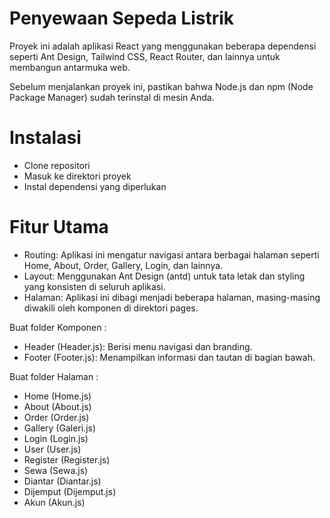 # Penyewaan Sepeda Listrik
   Proyek ini adalah aplikasi React yang menggunakan beberapa dependensi seperti Ant Design, Tailwind CSS, React Router, dan lainnya untuk membangun antarmuka web.

 Sebelum menjalankan proyek ini, pastikan bahwa Node.js dan npm (Node Package Manager) sudah terinstal di mesin Anda.

# Instalasi
  - Clone repositori
  - Masuk ke direktori proyek
  - Instal dependensi yang diperlukan

# Fitur Utama 
  - Routing: Aplikasi ini mengatur navigasi antara berbagai halaman seperti Home, About, Order, Gallery, Login, dan lainnya.
  - Layout: Menggunakan Ant Design (antd) untuk tata letak dan styling yang konsisten di seluruh aplikasi.
  - Halaman: Aplikasi ini dibagi menjadi beberapa halaman, masing-masing diwakili oleh komponen di direktori pages.

  Buat folder Komponen :
  - Header (Header.js): Berisi menu navigasi dan branding.
  - Footer (Footer.js): Menampilkan informasi dan tautan di bagian bawah.

  Buat folder Halaman :
  - Home (Home.js)
  - About (About.js)
  - Order (Order.js)
  - Gallery (Galeri.js)
  - Login (Login.js)
  - User (User.js)
  - Register (Register.js)
  - Sewa (Sewa.js)
  - Diantar (Diantar.js)
  - Dijemput (Dijemput.js)
  - Akun (Akun.js)

